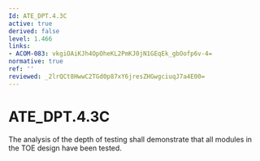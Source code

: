 ```yaml
---
Id: ATE_DPT.4.3C
active: true
derived: false
level: 1.466
links:
- ACOM-083: vkgiOAiKJh4OpOheKL2PmKJ0jN1GEqEk_gbOofp6v-4=
normative: true
ref: ''
reviewed: _2lrQCt8HwwC2TGd0p87xY6jresZHGwgciuqJ7a4E00=
---
```


# ATE_DPT.4.3C

The analysis of the depth of testing shall demonstrate that all modules in the TOE design have been tested.